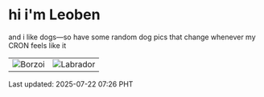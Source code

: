 # hi i'm Leoben

and i like dogs—so have some random dog pics that change whenever my CRON feels like it

|  |  |
|--------|----------|
| ![Borzoi](https://random-dog-vercel.vercel.app/api/random-borzoi?v=1753140385) | ![Labrador](https://random-dog-vercel.vercel.app/api/random-labrador?v=1753140385) |

Last updated: 2025-07-22 07:26 PHT
